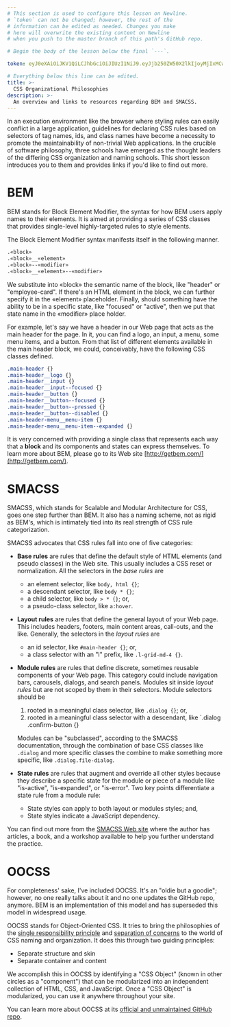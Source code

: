 ```yaml
---
# This section is used to configure this lesson on Newline.
# `token` can not be changed; however, the rest of the
# information can be edited as needed. Changes you make
# here will overwrite the existing content on Newline
# when you push to the master branch of this path's GitHub repo.

# Begin the body of the lesson below the final `---`.

token: eyJ0eXAiOiJKV1QiLCJhbGciOiJIUzI1NiJ9.eyJjb250ZW50X2lkIjoyMjIxMCwiY29udGVudF90eXBlIjoiTGVzc29uIn0.FAlgN66IZk6qgQIGOep85yS42bSno3a9-EjewOdarKo

# Everything below this line can be edited.
title: >-
  CSS Organizational Philosophies
description: >-
  An overview and links to resources regarding BEM and SMACSS.
---
```


In an execution environment like the browser where styling rules can easily
conflict in a large application, guidelines for declaring CSS rules based on
selectors of tag names, ids, and class names have become a necessity to promote
the maintainability of non-trivial Web applications. In the crucible of
software philosophy, three schools have emerged as the thought leaders of the
differing CSS organization and naming schools. This short lesson introduces you
to them and provides links if you'd like to find out more.

# BEM

BEM stands for Block Element Modifier, the syntax for how BEM users apply names
to their elements. It is aimed at providing a series of CSS classes that
provides single-level highly-targeted rules to style elements.

The Block Element Modifier syntax manifests itself in the following manner.

```css
.«block»
.«block»__«element»
.«block»--«modifier»
.«block»__«element»--«modifier»
```

We substitute into «block» the semantic name of the block, like "header" or
"employee-card". If there's an HTML element in the block, we can further specify
it in the «element» placeholder. Finally, should something have the ability to
be in a specific state, like "focused" or "active", then we put that state name
in the «modifier» place holder.

For example, let's say we have a header in our Web page that acts as the main
header for the page. In it, you can find a logo, an input, a menu, some menu
items, and a button. From that list of different elements available in the main
header block, we could, conceivably, have the following CSS classes defined.

```css
.main-header {}
.main-header__logo {}
.main-header__input {}
.main-header__input--focused {}
.main-header__button {}
.main-header__button--focused {}
.main-header__button--pressed {}
.main-header__button--disabled {}
.main-header-menu__menu-item {}
.main-header-menu__menu-item--expanded {}
```

It is very concerned with providing a single class that represents each way that
a **block** and its components and states can express themselves. To learn more
about BEM, please go to its Web site [http://getbem.com/](http://getbem.com/).

# SMACSS

SMACSS, which stands for Scalable and Modular Architecture for CSS, goes one
step further than BEM. It also has a naming scheme, not as rigid as BEM's, which
is intimately tied into its real strength of CSS rule categorization.

SMACSS advocates that CSS rules fall into one of five categories:

* **Base rules** are rules that define the default style of HTML elements (and
  pseudo classes) in the Web site. This usually includes a CSS reset or
  normalization. All the selectors in the *base rules* are
  * an element selector, like `body, html {}`;
  * a descendant selector, like `body * {}`;
  * a child selector, like `body > * {}`; or,
  * a pseudo-class selector, like `a:hover`.
* **Layout rules** are rules that define the general layout of your Web page.
  This includes headers, footers, main content areas, call-outs, and the like.
  Generally, the selectors in the *layout rules* are
  * an id selector, like `#main-header {}`; or,
  * a class selector with an "l" prefix, like `.l-grid-md-4 {}`.
* **Module rules** are rules that define discrete, sometimes reusable components
  of your Web page. This category could include navigation bars, carousels,
  dialogs, and search panels. Modules sit inside *layout rules* but are not
  scoped by them in their selectors. Module selectors should be
  1. rooted in a meaningful class selector, like `.dialog {}`; or,
  1. rooted in a meaningful class selector with a descendant, like `.dialog
     .confirm-button {}

  Modules can be "subclassed", according to the SMACSS documentation, through
  the combination of base CSS classes like `.dialog` and more specific classes
  the combine to make something more specific, like `.dialog.file-dialog`.
* **State rules** are rules that augment and override all other styles because
  they describe a specific state for the module or piece of a module like
  "is-active", "is-expanded", or "is-error". Two key points differentiate a
  state rule from a module rule:
  * State styles can apply to both layout or modules styles; and,
  * State styles indicate a JavaScript dependency.

You can find out more from the [SMACSS Web site](https://smacss.com/) where the
author has articles, a book, and a workshop available to help you further
understand the practice.

# OOCSS

For completeness' sake, I've included OOCSS. It's an "oldie but a goodie";
however, no one really talks about it and no one updates the GitHub
repo, anymore. BEM is an implementation of this model and has superseded this
model in widespread usage.

OOCSS stands for Object-Oriented CSS. It tries to bring the philosophies of the
[single responsibility
principle](https://en.wikipedia.org/wiki/Single_responsibility_principle) and
[separation of concerns](https://en.wikipedia.org/wiki/Separation_of_concerns)
to the world of CSS naming and organization. It does this through two guiding
principles:

* Separate structure and skin
* Separate container and content

We accomplish this in OOCSS by identifying a "CSS Object" (known in other circles
as a "component") that can be modularized into an independent collection of
HTML, CSS, and JavaScript. Once a "CSS Object" is modularized, you can use it
anywhere throughout your site.

You can learn more about OOCSS at its [official and unmaintained GitHub
repo](https://github.com/stubbornella/oocss/wiki).
